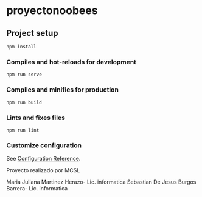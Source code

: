 # proyectonoobees

## Project setup
```
npm install
```

### Compiles and hot-reloads for development
```
npm run serve
```

### Compiles and minifies for production
```
npm run build
```

### Lints and fixes files
```
npm run lint
```

### Customize configuration
See [Configuration Reference](https://cli.vuejs.org/config/).

Proyecto realizado por MCSL

Maria Juliana Martinez Herazo- Lic. informatica
Sebastian De Jesus Burgos Barrera- Lic. informatica